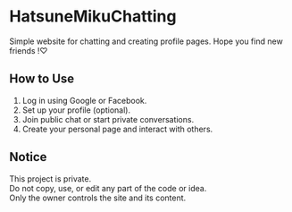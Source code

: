 # HatsuneMikuChatting

Simple website for chatting and creating profile pages. Hope you find new friends !♡

## How to Use
1. Log in using Google or Facebook.
2. Set up your profile (optional).
3. Join public chat or start private conversations.
4. Create your personal page and interact with others.

## Notice
This project is private.  
Do not copy, use, or edit any part of the code or idea.  
Only the owner controls the site and its content.
